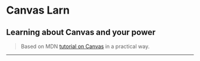 # Canvas Larn
## Learning about Canvas and your power

> Based on MDN [tutorial on Canvas](tutorial) in a practical way.






---
[tutorial]: https://developer.mozilla.org/en-US/docs/Web/API/Canvas_API/Tutorial
